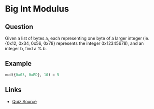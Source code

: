 # Big Int Modulus

## Question

Given a list of bytes a, each representing one byte of a larger integer (ie. {0x12, 0x34, 0x56, 0x78} represents the integer 0x12345678), and an integer b, find a % b.


## Example

```python
mod({0x03, 0xED}, 10) = 5
```

## Links

- [Quiz Source](https://www.byte-by-byte.com/bigintmod/)
